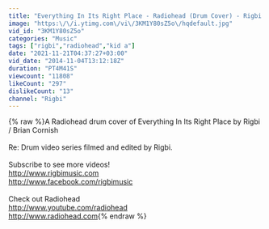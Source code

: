 ```yaml
---
title: "Everything In Its Right Place - Radiohead (Drum Cover) - Rigbi - Drums"
image: "https:\/\/i.ytimg.com\/vi\/3KM1Y80sZ5o\/hqdefault.jpg"
vid_id: "3KM1Y80sZ5o"
categories: "Music"
tags: ["rigbi","radiohead","kid a"]
date: "2021-11-21T04:37:27+03:00"
vid_date: "2014-11-04T13:12:18Z"
duration: "PT4M41S"
viewcount: "11808"
likeCount: "297"
dislikeCount: "13"
channel: "Rigbi"
---
```

{% raw %}A Radiohead drum cover of Everything In Its Right Place by Rigbi / Brian Cornish<br /><br />Re: Drum video series filmed and edited by Rigbi.<br /><br />Subscribe to see more videos!<br /><a rel="nofollow" target="blank" href="http://www.rigbimusic.com">http://www.rigbimusic.com</a><br /><a rel="nofollow" target="blank" href="http://www.facebook.com/rigbimusic">http://www.facebook.com/rigbimusic</a><br /><br />Check out Radiohead<br /><a rel="nofollow" target="blank" href="http://www.youtube.com/radiohead">http://www.youtube.com/radiohead</a><br /><a rel="nofollow" target="blank" href="http://www.radiohead.com">http://www.radiohead.com</a>{% endraw %}
